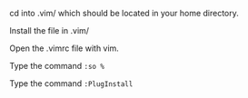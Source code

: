 cd into .vim/ which should be located in your home directory.

Install the file in .vim/

Open the .vimrc file with vim.

Type the command `:so %`

Type the command `:PlugInstall`
